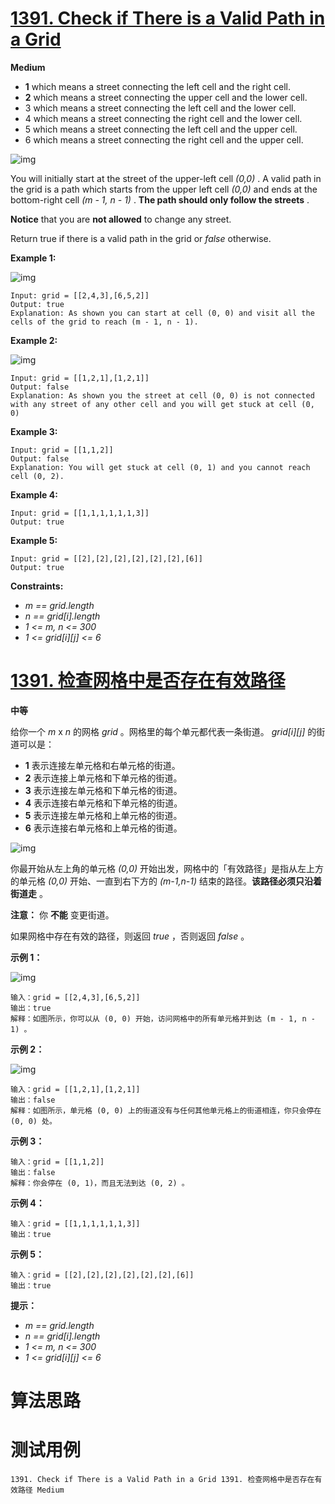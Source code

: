 # [1391. Check if There is a Valid Path in a Grid][enTitle]

**Medium**






- **1**  which means a street connecting the left cell and the right cell. 
- **2**  which means a street connecting the upper cell and the lower cell. 
- 3 which means a street connecting the left cell and the lower cell. 
- 4 which means a street connecting the right cell and the lower cell. 
- 5 which means a street connecting the left cell and the upper cell. 
- 6 which means a street connecting the right cell and the upper cell.

![img](https://assets.leetcode.com/uploads/2020/03/05/main.png)

You will initially start at the street of the upper-left cell  *(0,0)* . A valid path in the grid is a path which starts from the upper left cell  *(0,0)*  and ends at the bottom-right cell  *(m - 1, n - 1)* . **The path should only follow the streets** .

**Notice**  that you are **not allowed**  to change any street.

Return true if there is a valid path in the grid or  *false*  otherwise.



**Example 1:** 

![img](https://assets.leetcode.com/uploads/2020/03/05/e1.png)

```
Input: grid = [[2,4,3],[6,5,2]]
Output: true
Explanation: As shown you can start at cell (0, 0) and visit all the cells of the grid to reach (m - 1, n - 1).

```

**Example 2:** 

![img](https://assets.leetcode.com/uploads/2020/03/05/e2.png)

```
Input: grid = [[1,2,1],[1,2,1]]
Output: false
Explanation: As shown you the street at cell (0, 0) is not connected with any street of any other cell and you will get stuck at cell (0, 0)

```

**Example 3:** 

```
Input: grid = [[1,1,2]]
Output: false
Explanation: You will get stuck at cell (0, 1) and you cannot reach cell (0, 2).

```

**Example 4:** 

```
Input: grid = [[1,1,1,1,1,1,3]]
Output: true

```

**Example 5:** 

```
Input: grid = [[2],[2],[2],[2],[2],[2],[6]]
Output: true

```



**Constraints:** 

-  *m == grid.length*  
-  *n == grid[i].length*  
-  *1 <= m, n <= 300*  
-  *1 <= grid[i][j] <= 6* 


# [1391. 检查网格中是否存在有效路径][cnTitle]

**中等**

给你一个  *m*  x  *n*  的网格  *grid* 。网格里的每个单元都代表一条街道。 *grid[i][j]*  的街道可以是：

- **1**  表示连接左单元格和右单元格的街道。 
- **2**  表示连接上单元格和下单元格的街道。 
- **3**  表示连接左单元格和下单元格的街道。 
- **4**  表示连接右单元格和下单元格的街道。 
- **5**  表示连接左单元格和上单元格的街道。 
- **6**  表示连接右单元格和上单元格的街道。

![img](https://assets.leetcode-cn.com/aliyun-lc-upload/uploads/2020/03/21/main.png)

你最开始从左上角的单元格  *(0,0)*  开始出发，网格中的「有效路径」是指从左上方的单元格  *(0,0)*  开始、一直到右下方的  *(m-1,n-1)*  结束的路径。**该路径必须只沿着街道走** 。

**注意：** 你 **不能**  变更街道。

如果网格中存在有效的路径，则返回  *true* ，否则返回  *false*  。



**示例 1：** 

![img](https://assets.leetcode-cn.com/aliyun-lc-upload/uploads/2020/03/21/e1.png)

```
输入：grid = [[2,4,3],[6,5,2]]
输出：true
解释：如图所示，你可以从 (0, 0) 开始，访问网格中的所有单元格并到达 (m - 1, n - 1) 。

```

**示例 2：** 

![img](https://assets.leetcode-cn.com/aliyun-lc-upload/uploads/2020/03/21/e2.png)

```
输入：grid = [[1,2,1],[1,2,1]]
输出：false
解释：如图所示，单元格 (0, 0) 上的街道没有与任何其他单元格上的街道相连，你只会停在 (0, 0) 处。

```

**示例 3：** 

```
输入：grid = [[1,1,2]]
输出：false
解释：你会停在 (0, 1)，而且无法到达 (0, 2) 。

```

**示例 4：** 

```
输入：grid = [[1,1,1,1,1,1,3]]
输出：true

```

**示例 5：** 

```
输入：grid = [[2],[2],[2],[2],[2],[2],[6]]
输出：true

```



**提示：** 

-  *m == grid.length*  
-  *n == grid[i].length*  
-  *1 <= m, n <= 300*  
-  *1 <= grid[i][j] <= 6* 




# 算法思路

# 测试用例
```
1391. Check if There is a Valid Path in a Grid 1391. 检查网格中是否存在有效路径 Medium
```

[enTitle]: https://leetcode.com/problems/check-if-there-is-a-valid-path-in-a-grid/
[cnTitle]: https://leetcode-cn.com/problems/check-if-there-is-a-valid-path-in-a-grid/
